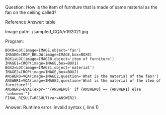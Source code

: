 Question: How is the item of furniture that is made of same material as the fan on the ceiling called?

Reference Answer: table

Image path: ./sampled_GQA/n192021.jpg

Program:

```
BOX0=LOC(image=IMAGE,object='fan')
IMAGE0=CROP_BELOW(image=IMAGE,box=BOX0)
BOX1=LOC(image=IMAGE0,object='item of furniture')
IMAGE1=CROP(image=IMAGE,box=BOX1)
BOX2=LOC(image=IMAGE1,object='material')
IMAGE2=CROP(image=IMAGE,box=BOX2)
ANSWER0=VQA(image=IMAGE2,question='What is the material of the fan?')
ANSWER1=VQA(image=IMAGE2,question='What is the material of the item of furniture?')
ANSWER2=EVAL(expr="'{ANSWER0}' if {ANSWER0} == {ANSWER1} else 'unknown'")
FINAL_RESULT=RESULT(var=ANSWER2)
```
Answer: Runtime error: invalid syntax (<string>, line 1)


